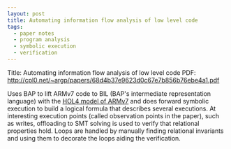 ```yaml
---
layout: post
title: Automating information flow analysis of low level code
tags:
  - paper notes
  - program analysis
  - symbolic execution
  - verification
---
```

Title: Automating information flow analysis of low level code
PDF: <a href="http://cpl0.net/~argp/papers/68d4b37e9623d0c67e7b856b76ebe4a1.pdf" target="_blank">http://cpl0.net/~argp/papers/68d4b37e9623d0c67e7b856b76ebe4a1.pdf</a>

Uses BAP to lift ARMv7 code to BIL (BAP's intermediate representation language) with the <a href="http://hol-theorem-prover.org/">HOL4 model of ARMv7</a> and does forward symbolic execution to build a logical formula that describes several executions. At interesting execution points (called observation points in the paper), such as writes, offloading to SMT solving is used to verify that relational properties hold. Loops are handled by manually finding relational invariants and using them to decorate the loops aiding the verification.
